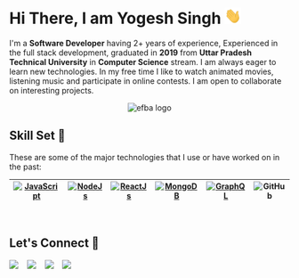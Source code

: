 
<h1>Hi There, I am Yogesh Singh <img  src="https://raw.githubusercontent.com/ABSphreak/ABSphreak/master/gifs/Hi.gif" width="30px"></h1>

I'm a **Software Developer** having 2+ years of experience, Experienced in the full stack development, graduated in **2019** from **Uttar Pradesh Technical University** in **Computer Science** stream. I am always eager to learn new technologies. In my free time I like to watch animated movies, listening music and participate in online contests. I am open to collaborate on interesting projects.

<p align="center">

<img alt="efba logo" src="https://imgur.com/yr0sfsR.png" width="250px" />

</p>


## Skill Set :muscle:

These are some of the major technologies that I use or have worked on in the past:


<a href="https://developer.mozilla.org/en-US/docs/Web/JavaScript"><img title="JavaScript" alt="JavaScript" width="40px" src="https://img.icons8.com/color/48/000000/javascript.png" /></a>|<a href="https://nodejs.org/"><img title="NodeJs" alt="NodeJs" width="40px" src="https://img.icons8.com/color/48/000000/nodejs.png"/></a>|<a href="https://reactjs.org/"><img title="ReactJs" alt="ReactJs" width="40px" src="https://img.icons8.com/bubbles/50/000000/react.png"/></a>|<a href="https://www.mongodb.com/"><img title="MongoDB" alt="MongoDB" width="40px" src="https://img.icons8.com/color/48/000000/mongodb.png"/></a>|<a href="https://www.apollographql.com/"><img  title="GraphQL" alt="GraphQL" width="40px" src="https://img.icons8.com/color/48/000000/graphql.png"/></a>|<img title="GitHub" alt="GitHub" width="40px" src="https://img.icons8.com/fluent/48/000000/github.png"/>
|--|--|--|--|--|--|
<br>

## Let's Connect :handshake:

[<img src="https://cdn2.iconfinder.com/data/icons/social-media-2285/512/1_Twitter3_colored_svg-128.png" width="4.0%">](https://twitter.com/YogeshS96951123) &nbsp;&nbsp; [<img src="https://cdn1.iconfinder.com/data/icons/social-media-2285/512/Colored_Facebook3_svg-128.png" width="4.0%">](https://www.facebook.com/profile.php?id=100049380649252) &nbsp;&nbsp; [<img src="https://cdn2.iconfinder.com/data/icons/social-media-2285/512/1_Instagram_colored_svg_1-128.png" width="4.0%">](https://www.instagram.com/yogeshh.singh) &nbsp;&nbsp; [<img src="https://image.flaticon.com/icons/svg/281/281769.svg" width="4.0%">](mailto:yogeshsingh201197@gmail.com)
<br>
